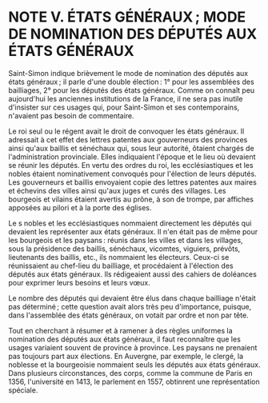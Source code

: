 # NOTE V. ÉTATS GÉNÉRAUX ; MODE DE NOMINATION DES DÉPUTÉS AUX ÉTATS GÉNÉRAUX

Saint-Simon indique brièvement le mode de nomination des députés aux états
généraux ; il parle d'une double élection : 1° pour les assemblées des
bailliages, 2° pour les députés des états généraux. Comme on connaît peu
aujourd'hui les anciennes institutions de la France, il ne sera pas inutile
d'insister sur ces usages qui, pour Saint-Simon et ses contemporains,
n'avaient pas besoin de commentaire.

Le roi seul ou le régent avait le droit de convoquer les états généraux. Il
adressait à cet effet des lettres patentes aux gouverneurs des provinces ainsi
qu'aux baillis et sénéchaux qui, sous leur autorité, ôtaient chargés de
l'administration provinciale. Elles indiquaient l'époque et le lieu où
devaient se réunir les députés. En vertu des ordres du roi, les
ecclésiastiques et les nobles étaient nominativement convoqués pour l'élection
de leurs députés. Les gouverneurs et baillis envoyaient copie des lettres
patentes aux maires et échevins des villes ainsi qu'aux juges et curés des
villages. Les bourgeois et vilains étaient avertis au prône, à son de trompe,
par affiches apposées au pilori et à la porte des églises.

Le s nobles et les ecclésiastiques nommaient directement les députés qui
devaient les représenter aux états généraux. Il n'en était pas de même pour
les bourgeois et les paysans : réunis dans les villes et dans les villages,
sous la présidence des baillis, sénéchaux, vicomtes, viguiers, prévôts,
lieutenants des baillis, etc., ils nommaient les électeurs. Ceux-ci se
réunissaient au chef-lieu du bailliage, et procédaient à l'élection des
députés aux états généraux. Ils rédigeaient aussi des cahiers de doléances
pour exprimer leurs besoins et leurs vœux.

Le nombre des députés qui devaient être élus dans chaque bailliage n'était pas
déterminé ; cette question avait alors très peu d'importance, puisque, dans
l'assemblée des états généraux, on votait par ordre et non par tête.

Tout en cherchant à résumer et à ramener à des règles uniformes la nomination
des députés aux états généraux, il faut reconnaître que les usages variaient
souvent de province à province. Les paysans ne prenaient pas toujours part aux
élections. En Auvergne, par exemple, le clergé, la noblesse et la bourgeoisie
nommaient seuls les députés aux états généraux. Dans plusieurs circonstances,
des corps, comme la commune de Paris en 1356, l'université en 1413, le
parlement en 1557, obtinrent une représentation spéciale.
